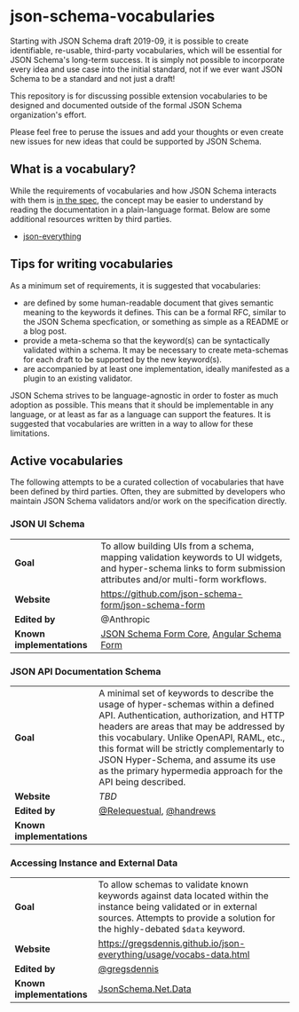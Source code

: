 # json-schema-vocabularies

Starting with JSON Schema draft 2019-09, it is possible to create identifiable, re-usable, third-party vocabularies, which will be essential for JSON Schema's long-term success.  It is simply not possible to incorporate every idea and use case into the initial standard, not if we ever want JSON Schema to be a standard and not just a draft!

This repository is for discussing possible extension vocabularies to be designed and documented outside of the formal JSON Schema organization's effort.

Please feel free to peruse the issues and add your thoughts or even create new issues for new ideas that could be supported by JSON Schema.

## What is a vocabulary?

While the requirements of vocabularies and how JSON Schema interacts with them is [in the spec](https://json-schema.org/draft/2019-09/json-schema-core.html#rfc.section.4.3.3), the concept may be easier to understand by reading the documentation in a plain-language format.  Below are some additional resources written by third parties.

<!-- The idea is to have as many here as possible. -->
<!-- - [Understanding JSON Schema]()  I thought we had updated this for 2019-09. -->
- [json-everything](https://gregsdennis.github.io/json-everything/usage/schema-vocabs.html)
<!-- anyone else? kinda lonely here -->

## Tips for writing vocabularies

As a minimum set of requirements, it is suggested that vocabularies:

- are defined by some human-readable document that gives semantic meaning to the keywords it defines.  This can be a formal RFC, similar to the JSON Schema specfication, or something as simple as a README or a blog post.
- provide a meta-schema so that the keyword(s) can be syntactically validated within a schema.  It may be necessary to create meta-schemas for each draft to be supported by the new keyword(s).
- are accompanied by at least one implementation, ideally manifested as a plugin to an existing validator.

JSON Schema strives to be language-agnostic in order to foster as much adoption as possible.  This means that it should be implementable in any language, or at least as far as a language can support the features.  It is suggested that vocabularies are written in a way to allow for these limitations.

## Active vocabularies

The following attempts to be a curated collection of vocabularies that have been defined by third parties.  Often, they are submitted by developers who maintain JSON Schema validators and/or work on the specification directly.

### JSON UI Schema

|||
|-|-|
|**Goal**|To allow building UIs from a schema, mapping validation keywords to UI widgets, and hyper-schema links to form submission attributes and/or multi-form workflows.|
|**Website**|https://github.com/json-schema-form/json-schema-form|
|**Edited by**|@Anthropic|
|**Known implementations**|[JSON Schema Form Core](https://github.com/json-schema-form/json-schema-form-core), [Angular Schema Form](https://github.com/Anthropic/angular-schema-form)|

### JSON API Documentation Schema

|||
|-|-|
|**Goal**|A minimal set of keywords to describe the usage of hyper-schemas within a defined API.  Authentication, authorization, and HTTP headers are areas that may be addressed by this vocabulary.  Unlike OpenAPI, RAML, etc., this format will be strictly complementarly to JSON Hyper-Schema, and assume its use as the primary hypermedia approach for the API being described.|
|**Website**|_TBD_|
|**Edited by**|[@Relequestual](https://github.com/Relequestual), [@handrews](https://github.com/handrews)|
|**Known implementations**||

### Accessing Instance and External Data

|||
|-|-|
|**Goal**|To allow schemas to validate known keywords against data located within the instance being validated or in external sources.  Attempts to provide a solution for the highly-debated `$data` keyword.|
|**Website**|https://gregsdennis.github.io/json-everything/usage/vocabs-data.html|
|**Edited by**|[@gregsdennis](https://github.com/gregsdennis)|
|**Known implementations**|[JsonSchema.Net.Data](https://www.nuget.org/packages/JsonSchema.Net.Data/)|
